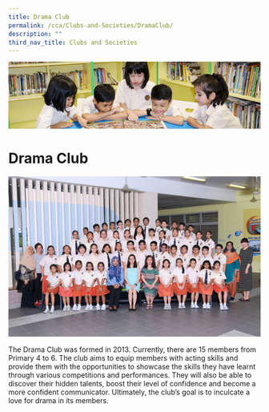 ```yaml
---
title: Drama Club
permalink: /cca/Clubs-and-Societies/DramaClub/
description: ""
third_nav_title: Clubs and Societies
---
```

![](/images/banner.gif)

Drama Club
==========

![](/images/Drama.jpeg)


The Drama Club was formed in 2013. Currently, there are 15 members from Primary 4 to 6. The club aims to equip members with acting skills and provide them with the opportunities to showcase the skills they have learnt through various competitions and performances. They will also be able to discover their hidden talents, boost their level of confidence and become a more confident communicator. Ultimately, the club’s goal is to inculcate a love for drama in its members.